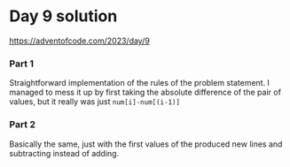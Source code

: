 # Day 9 solution

https://adventofcode.com/2023/day/9

### Part 1

Straightforward implementation of the rules of the problem statement. I managed to mess it up by first taking the absolute difference of the pair of values, but it really was just `num[i]-num[(i-1)]`

### Part 2

Basically the same, just with the first values of the produced new lines and subtracting instead of adding.
